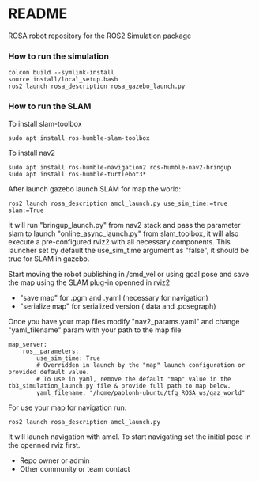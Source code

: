 # README #

ROSA robot repository for the ROS2 Simulation package 

### How to run the simulation ###
    colcon build --symlink-install
    source install/local_setup.bash
    ros2 launch rosa_description rosa_gazebo_launch.py

### How to run the SLAM ###
To install slam-toolbox

    sudo apt install ros-humble-slam-toolbox

To install nav2

    sudo apt install ros-humble-navigation2 ros-humble-nav2-bringup
    sudo apt install ros-humble-turtlebot3*

After launch gazebo launch SLAM for map the world:

    ros2 launch rosa_description amcl_launch.py use_sim_time:=true slam:=True

It will run "bringup_launch.py" from nav2 stack and pass the parameter slam to launch "online_async_launch.py" from slam_toolbox, it will also execute a pre-configured rviz2 with all necessary components. This launcher set by default the use_sim_time argument as "false", it should be true for SLAM in gazebo. 


Start moving the robot publishing in /cmd_vel or using goal pose and save the map using the SLAM plug-in openned in rviz2 
* "save map" for .pgm and .yaml (necessary for navigation)
* "serialize map" for serialized version (.data and .posegraph)

Once you have your map files modify "nav2_params.yaml" and change "yaml_filename" param with your path to the map file

    map_server:
        ros__parameters:
            use_sim_time: True
            # Overridden in launch by the "map" launch configuration or provided default value.
            # To use in yaml, remove the default "map" value in the tb3_simulation_launch.py file & provide full path to map below.
            yaml_filename: "/home/pablonh-ubuntu/tfg_ROSA_ws/gaz_world"
    

For use your map for navigation run:

    ros2 launch rosa_description amcl_launch.py 

It will launch navigation with amcl. To start navigating set the initial pose in the openned rviz first.


* Repo owner or admin
* Other community or team contact
